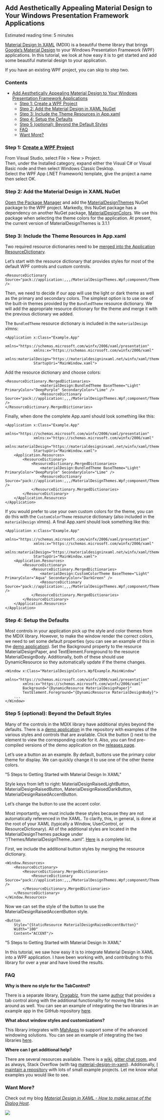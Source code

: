 

## Add Aesthetically Appealing Material Design to Your Windows Presentation Framework Applications

Estimated reading time: 5 minutes

[Material Design In XAML](https://materialdesigninxaml.net/) (MDIX) is a beautiful theme library that brings [Google’s Material Design](https://material.io/design/) to your Windows Presentation Framework (WPF) applications. In this tutorial, we look at how easy it is to get started and add some beautiful material design to your application.

If you have an existing WPF project, you can skip to step two.

### Contents

- [Add Aesthetically Appealing Material Design to Your Windows Presentation Framework Applications](#h-add-aesthetically-appealing-material-design-to-your-windows-presentation-framework-applications)
    - [Step 1: Create a WPF Project](#h-step-1-create-a-wpf-project)
    - [Step 2: Add the Material Design in XAML NuGet](#h-step-2-add-the-material-design-in-xaml-nuget)
    - [Step 3: Include the Theme Resources in App.xaml](#h-step-3-include-the-theme-resources-in-app-xaml)
    - [Step 4: Setup the Defaults](#h-step-4-setup-the-defaults)
    - [Step 5 (optional): Beyond the Default Styles](#h-step-5-optional-beyond-the-default-styles)
    - [FAQ](#h-faq)
    - [Want More?](#h-want-more)

### Step 1: [Create a WPF Project](https://docs.microsoft.com/en-us/dotnet/framework/wpf/getting-started/walkthrough-my-first-wpf-desktop-application#create-the-application-project)

From Visual Studio, select File > New > Project.  
Then, under the Installed category, expand either the Visual C# or Visual Basic node and then select Windows Classic Desktop.  
Select the WPF App (.NET Framework) template, give the project a name then select OK.

### Step 2: Add the Material Design in XAML NuGet

[Open the Package Manager](https://docs.microsoft.com/en-us/nuget/quickstart/install-and-use-a-package-in-visual-studio) and add the [MaterialDesignThemes](https://www.nuget.org/packages/MaterialDesignThemes/) NuGet package to the WPF project. Markedly, this NuGet package has a dependency on another NuGet package, [MaterialDesignColors](https://www.nuget.org/packages/MaterialDesignColors/). We use this package when selecting the theme colors for the application. At present, the current version of MaterialDesignThemes is 3.1.1

### Step 3: Include the Theme Resources in App.xaml

Two required resource dictionaries need to be [merged into the Application ResourceDictionary](https://docs.microsoft.com/en-us/dotnet/framework/wpf/advanced/merged-resource-dictionaries).

Let’s start with the resource dictionary that provides styles for most of the default WPF controls and custom controls.

```
<ResourceDictionary Source="pack://application:,,,/MaterialDesignThemes.Wpf;component/Themes/MaterialDesignTheme.Defaults.xaml" />
```

Then, we need to decide if our app will use the light or dark theme as well as the primary and secondary colors. The simplest option is to use one of the built-in themes provided by the `BundledTheme` resource dictionary. We will add the appropriate resource dictionary for the theme and merge it with the previous dictionary we added.

The `BundledTheme` resource dictionary is included in the `materialDesign` xlmns:

```
<Application x:Class="Example.App"
             xmlns="https://schemas.microsoft.com/winfx/2006/xaml/presentation"
             xmlns:x="https://schemas.microsoft.com/winfx/2006/xaml"
             xmlns:materialDesign="https://materialdesigninxaml.net/winfx/xaml/themes"
             StartupUri="MainWindow.xaml">
```

Add the resource dictionary and choose colors:

```
<ResourceDictionary.MergedDictionaries>
                <materialDesign:BundledTheme BaseTheme="Light" PrimaryColor="DeepPurple" SecondaryColor="Lime" />
                <ResourceDictionary Source="pack://application:,,,/MaterialDesignThemes.Wpf;component/Themes/MaterialDesignTheme.Defaults.xaml" />
</ResourceDictionary.MergedDictionaries>
```

Finally, when done the complete App.xaml should look something like this:

```
<Application x:Class="Example.App"
             xmlns="https://schemas.microsoft.com/winfx/2006/xaml/presentation"
             xmlns:x="https://schemas.microsoft.com/winfx/2006/xaml"
             xmlns:materialDesign="https://materialdesigninxaml.net/winfx/xaml/themes"
             StartupUri="MainWindow.xaml">
    <Application.Resources>
        <ResourceDictionary>
            <ResourceDictionary.MergedDictionaries>
                <materialDesign:BundledTheme BaseTheme="Light" PrimaryColor="DeepPurple" SecondaryColor="Lime" />
                <ResourceDictionary Source="pack://application:,,,/MaterialDesignThemes.Wpf;component/Themes/MaterialDesignTheme.Defaults.xaml" /> 
            </ResourceDictionary.MergedDictionaries>
        </ResourceDictionary>
    </Application.Resources>
</Application>
```

If you would prefer to use your own custom colors for the theme, you can do this with the `CustomColorTheme` resource dictionary (also included in the `materialDesign` xlmns). A final App.xaml should look something like this:

```
<Application x:Class="Example.App"
             xmlns="https://schemas.microsoft.com/winfx/2006/xaml/presentation"
             xmlns:x="https://schemas.microsoft.com/winfx/2006/xaml"
             xmlns:materialDesign="https://materialdesigninxaml.net/winfx/xaml/themes"
             StartupUri="MainWindow.xaml">
    <Application.Resources>
        <ResourceDictionary>
            <ResourceDictionary.MergedDictionaries>
                <materialDesign:CustomColorTheme BaseTheme="Light" PrimaryColor="Aqua" SecondaryColor="DarkGreen" />
                <ResourceDictionary Source="pack://application:,,,/MaterialDesignThemes.Wpf;component/Themes/MaterialDesignTheme.Defaults.xaml" /> 
            </ResourceDictionary.MergedDictionaries>
        </ResourceDictionary>
    </Application.Resources>
</Application>
```

### Step 4: Setup the Defaults

Most controls in your application pick up the style and color themes from the MDIX library. However, to make the window render the correct colors, we need to set some default properties (you can see an example of this in the [demo application](https://github.com/ButchersBoy/MaterialDesignInXamlToolkit/blob/master/MainDemo.Wpf/MainWindow.xaml)). Set the Background property to the resource MaterialDesignPaper, and TextElement.Foreground to the resource MaterialDesignBody. Additionally, both of these should use DynamicResource so they automatically update if the theme changes.

```
<Window x:Class="MaterialDesignColors.WpfExample.MainWindow"
        xmlns="https://schemas.microsoft.com/winfx/2006/xaml/presentation"
        xmlns:x="https://schemas.microsoft.com/winfx/2006/xaml"
        Background="{DynamicResource MaterialDesignPaper}"
        TextElement.Foreground="{DynamicResource MaterialDesignBody}">
    ...
</Window>
```

### Step 5 (optional): Beyond the Default Styles

Many of the controls in the MDIX library have additional styles beyond the defaults. There is a [demo application](https://github.com/ButchersBoy/MaterialDesignInXamlToolkit/tree/master/MainDemo.Wpf) in the repository with examples of the various styles and controls that are available. Click the button () next to the element to view the corresponding code for it. Also, you can find pre-compiled versions of the demo application on the [releases page](https://github.com/ButchersBoy/MaterialDesignInXamlToolkit/releases).

Let’s use a button as an example. By default, buttons use the primary color theme for display. We can quickly change it to use one of the other theme colors.

 "5 Steps to Getting Started with Material Design In XAML"

Style keys from left to right: MaterialDesignRaisedLightButton, MaterialDesignRaisedButton, MaterialDesignRaisedDarkButton, MaterialDesignRaisedAccentButton.

Let’s change the button to use the accent color.

Most importantly, we must include these styles because they are not automatically referenced in the XAML. To clarify, this, in general, is done at the root of your XAML (typically a Window, UserControl, or ResourceDictionary). All of the additional styles are located in the MaterialDesignThemes package under “/Themes/MaterialDesignTheme.<control type>.xaml”. [Here](https://github.com/ButchersBoy/MaterialDesignInXamlToolkit/tree/master/MaterialDesignThemes.Wpf/Themes) is a complete list.

First, we include the additional button styles by merging the resource dictionary.

```
<Window.Resources>
    <ResourceDictionary>
        <ResourceDictionary.MergedDictionaries>
            <ResourceDictionary Source="pack://application:,,,/MaterialDesignThemes.Wpf;component/Themes/MaterialDesignTheme.Button.xaml" />
        </ResourceDictionary.MergedDictionaries>
    </ResourceDictionary>
</Window.Resources>
```

Now we can set the style of the button to use the MaterialDesignRaisedAccentButton style.

```
<Button
    Style="{StaticResource MaterialDesignRaisedAccentButton}"
    Width="100"
    Content="ACCENT"/>
```

 "5 Steps to Getting Started with Material Design In XAML"

In this tutorial, we saw how easy it is to integrate Material Design in XAML into a WPF application. I have been working with, and contributing to this library for over a year and have loved the results.

### FAQ

**Why is there no style for the TabControl?**

There is a separate library, [Dragablz](https://github.com/ButchersBoy/Dragablz), from the same [author](https://github.com/ButchersBoy) that provides a tab control along with the additional functionality for moving the tabs around as well. You can see an example of integrating the two libraries in an example app in the GitHub repository [here](https://github.com/ButchersBoy/MaterialDesignInXamlToolkit/tree/master/MahMaterialDragablzMashUp).

**What about window styles and customizations?**

This library integrates with [MahApps](https://mahapps.com/) to support some of the advanced windowing solutions. You can see an example of integrating the two libraries [here](https://github.com/ButchersBoy/MaterialDesignInXamlToolkit/tree/master/MahMaterialDragablzMashUp).

**Where can I get additional help?**

There are several resources available. There is a [wiki](https://github.com/ButchersBoy/MaterialDesignInXamlToolkit/wiki), [gitter chat room](https://gitter.im/ButchersBoy/MaterialDesignInXamlToolkit), and as always, Stack Overflow (with tag [material-design-in-xaml](https://stackoverflow.com/questions/tagged/material-design-in-xaml)). Additionally, [I maintain a repository](https://github.com/Keboo/MaterialDesignInXaml.Examples) with lots of small example projects. Let me know what examples you would like to see.

### Want More?

Check out my blog _[Material Design in XAML - How to make sense of the Dialog Host](/material-design-in-xaml-dialog-host/)_.

![](https://intellitect.comhttps://intellitect.com/wp-content/uploads/2021/04/blog-job-ad-2-1024x129.webp)
